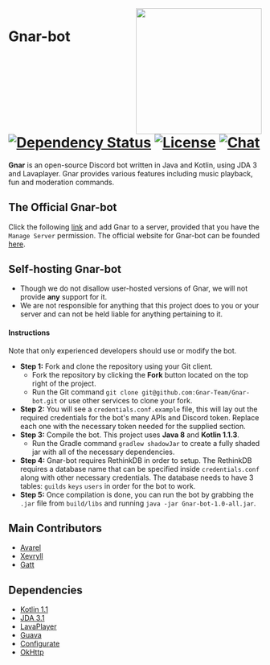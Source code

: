 <img align="right" src="https://gnarbot.xyz/assets/img/logo.jpg" height="250" width="250">

# Gnar-bot [![Dependency Status](https://www.versioneye.com/user/projects/59516ed46725bd003cde1144/badge.svg?style=flat-square)](https://www.versioneye.com/user/projects/59516ed46725bd003cde1144) [![License](https://img.shields.io/github/license/mashape/apistatus.svg?style=flat-square)](LICENSE) [![Chat](https://img.shields.io/badge/chat-discord-blue.svg?style=flat-square)](https://discord.gg/NQRpmr2)
**Gnar** is an open-source Discord bot written in Java and Kotlin, using JDA 3 and Lavaplayer.
Gnar provides various features including music playback, fun and moderation commands.

## The Official Gnar-bot
Click the following [link](https://discordapp.com/oauth2/authorize?client_id=201492375653056512&scope=bot&permissions=8) and add Gnar to a server, provided that you have the
    `Manage Server` permission. The official website for Gnar-bot can be founded [here](https://gnarbot.xyz/).

## Self-hosting Gnar-bot
- Though we do not disallow user-hosted versions of Gnar, we will not provide **any** support for it.
- We are not responsible for anything that this project does to you or your server and can not be held liable 
    for anything pertaining to it. 

#### Instructions
Note that only experienced developers should use or modify the bot.

- **Step 1:** Fork and clone the repository using your Git client.
    - Fork the repository by clicking the __Fork__ button located on the top right of the project.
    - Run the Git command `git clone git@github.com:Gnar-Team/Gnar-bot.git` or use other services to
        clone your fork.
- **Step 2:** You will see a `credentials.conf.example` file, this will 
        lay out the required credentials for the bot's many APIs and Discord token. 
        Replace each one with the necessary token needed for the supplied section.
- **Step 3:** Compile the bot. This project uses **Java 8** and **Kotlin 1.1.3**.
    - Run the Gradle command `gradlew shadowJar` to create a fully shaded jar with all of the necessary
        dependencies.
- **Step 4:** Gnar-bot requires RethinkDB in order to setup. The RethinkDB requires a database name that
    can be specified inside `credentials.conf` along with other necessary credentials. The database needs to
    have 3 tables: `guilds` `keys` `users` in order for the bot to work.
- **Step 5:** Once compilation is done, you can run the bot by grabbing the `.jar` file from `build/libs` 
        and running `java -jar Gnar-bot-1.0-all.jar`.

## Main Contributors
* [Avarel](https://github.com/Avarel)
* [Xevryll](https://github.com/Xevryll)
* [Gatt](https://github.com/RealGatt)

## Dependencies
* [Kotlin 1.1](https://kotlinlang.org/)
* [JDA 3.1](https://github.com/DV8FromTheWorld/JDA)
* [LavaPlayer](https://github.com/sedmelluq/lavaplayer)
* [Guava](https://github.com/google/guava)
* [Configurate](https://github.com/zml2008/configurate)
* [OkHttp](https://github.com/square/okhttp)
